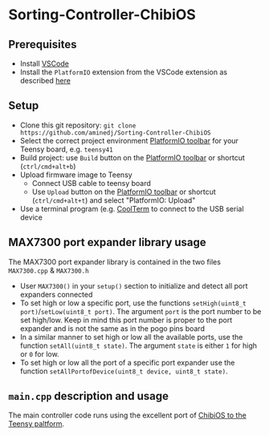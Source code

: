 # Sorting-Controller-ChibiOS

## Prerequisites

* Install [VSCode](https://code.visualstudio.com/)
* Install the `PlatformIO` extension from the VSCode extension as described [here](https://docs.platformio.org/en/latest//integration/ide/vscode.html#installation)


## Setup
* Clone this git repository: `git clone https://github.com/aminedj/Sorting-Controller-ChibiOS`
* Select the correct project environment [PlatformIO toolbar](https://docs.platformio.org/en/latest/integration/ide/vscode.html#platformio-toolbar) for your Teensy board, e.g. `teensy41`
* Build project: use `Build` button on the [PlatformIO toolbar](https://docs.platformio.org/en/latest/integration/ide/vscode.html#platformio-toolbar) or shortcut (`ctrl/cmd+alt+b`)
* Upload firmware image to Teensy
    * Connect USB cable to teensy board
    * Use `Upload` button on the [PlatformIO toolbar](https://docs.platformio.org/en/latest/integration/ide/vscode.html#platformio-toolbar) or shortcut (`ctrl/cmd+alt+t`) and select "PlatformIO: Upload"
* Use a terminal program (e.g. [CoolTerm](https://freeware.the-meiers.org/) to connect to the USB serial device


## MAX7300 port expander library usage

The MAX7300 port expander library is contained in the two files `MAX7300.cpp` & `MAX7300.h` 
* User `MAX7300()` in your `setup()` section to initialize and detect all port expanders connected
* To set high or low a specific port, use the functions `setHigh(uint8_t port)`/`setLow(uint8_t port)`. The argument `port` is the port number to be set high/low. Keep in mind this port number is proper to the port expander and is not the same as in the pogo pins board
* In a similar manner to set high or low all the available ports, use the function `setAll(uint8_t state)`. The argument `state` is either `1` for high or `0` for low.
* To set high or low all the port of a specific port expander use the function `setAllPortofDevice(uint8_t device, uint8_t state)`.

## `main.cpp` description and usage

The main controller code runs using the excellent port of [ChibiOS to the Teensy paltform](https://github.com/greiman/ChRt). 
